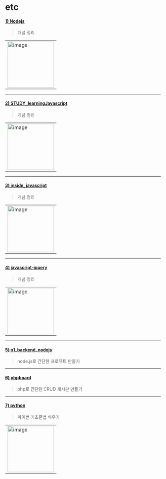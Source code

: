 # etc

#### [1) Nodejs]()
> 개념 정리
<table><tr><td>
    <img width="150" alt="image" src="https://user-images.githubusercontent.com/87924260/206162259-0c420b4a-a9a6-4efb-bae1-5cc5cb8c698e.png">
</td></tr></table>

---

#### [2) STUDY_learningJavascript]()
> 개념 정리
<table><tr><td>
    <img width="150" alt="image" src="https://user-images.githubusercontent.com/87924260/206162434-562df7db-60b6-4517-add7-2c25d6a70c8b.png">
</td></tr></table>

---

#### [3) inside_javascript]()
> 개념 정리
<table><tr><td>
    <img width="150" alt="image" src="https://user-images.githubusercontent.com/87924260/206162528-e57b38c8-2fe1-42a6-ba02-52072762df79.png">
</td></tr></table>

---

#### [4) javascript-jquery]()
> 개념 정리
<table><tr><td>
    <img width="150" alt="image" src="https://user-images.githubusercontent.com/87924260/206162621-0761979e-faf7-4496-8ab6-525baaa67895.png">
</td></tr></table>

---

#### [5) p1_backend_nodejs]()
> node.js로 간단한 프로젝트 만들기

---

#### [6) phpboard]()
> php로 간단한 CRUD 게시판 만들기

---

#### [7) python]()
> 파이썬 기초문법 배우기
<table><tr><td>
    <img width="150" alt="image" src="https://user-images.githubusercontent.com/87924260/206162952-46eac82f-e323-40b4-8ea3-1d1e0cc86282.png">
</td></tr></table>


